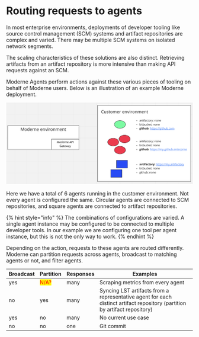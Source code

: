 # Routing requests to agents

In most enterprise environments, deployments of developer tooling like source control management (SCM) systems and artifact repositories are complex and varied. There may be multiple SCM systems on isolated network segments.

The scaling characteristics of these solutions are also distinct. Retrieving artifacts from an artifact repository is more intensive than making API requests against an SCM.

Moderne Agents perform actions against these various pieces of tooling on behalf of Moderne users. Below is an illustration of an example Moderne deployment.

![](<../../../.gitbook/assets/Screen Shot 2022-05-09 at 10.53.57 AM.png>)

Here we have a total of 6 agents running in the customer environment. Not every agent is configured the same. Circular agents are connected to SCM repositories, and square agents are connected to artifact repositories.

{% hint style="info" %}
The combinations of configurations are varied. A single agent instance may be configured to be connected to multiple developer tools. In our example we are configuring one tool per agent instance, but this is not the only way to work.
{% endhint %}

Depending on the action, requests to these agents are routed differently. Moderne can partition requests across agents, broadcast to matching agents or not, and filter agents.

| Broadcast | Partition                            | Responses | Examples                                                                                                                   |
| --------- | ------------------------------------ | --------- | -------------------------------------------------------------------------------------------------------------------------- |
| yes       | <mark style="color:red;">N/A?</mark> | many      | Scraping metrics from every agent                                                                                          |
| no        | yes                                  | many      | Syncing LST artifacts from a representative agent for each distinct artifact repository (partition by artifact repository) |
| yes       | no                                   | many      | No current use case                                                                                                        |
| no        | no                                   | one       | Git commit                                                                                                                 |
